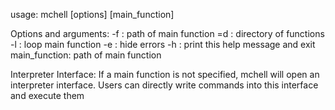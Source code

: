 usage: mchell [options] [main_function]

Options and arguments:
  -f  : path of main function
  =d  : directory of functions
  -l  : loop main function
  -e  : hide errors
  -h  : print this help message and exit
  main_function: path of main function

Interpreter Interface:
  If a main function is not specified, mchell will open an interpreter interface. Users can directly write commands into this interface and execute them